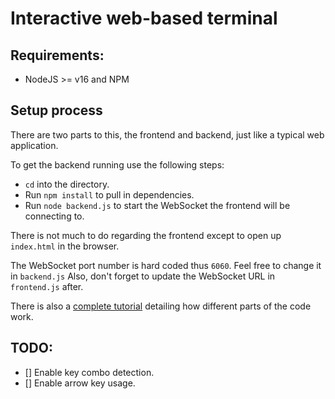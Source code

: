 # Interactive web-based terminal

## Requirements:

-   NodeJS >= v16 and NPM

## Setup process

There are two parts to this, the frontend and backend, just like a typical web application.

To get the backend running use the following steps:

-   `cd` into the directory.
-   Run `npm install` to pull in dependencies.
-   Run `node backend.js` to start the WebSocket the frontend will be connecting to.

There is not much to do regarding the frontend except to open up `index.html` in the browser.

The WebSocket port number is hard coded thus `6060`. Feel free to change it in `backend.js`
Also, don't forget to update the WebSocket URL in `frontend.js` after.

There is also a [complete tutorial](https://www.eddymens.com/blog/creating-a-browser-based-interactive-terminal-using-xtermjs-and-nodejs) detailing how different parts of the code work.

## TODO:

-   [] Enable key combo detection.
-   [] Enable arrow key usage.

